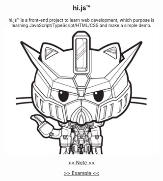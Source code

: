 <div align="center">

<h2>hi.js™</h2>
hi.js™ is a front-end project to learn web development, which purpose is learning JavaScript/TypeScript/HTML/CSS and make a simple demo.

</br>
<img src="./avatar.jpg">
</br>

<a href="https://github.com/i0Ek3/hi.js/blob/master/Notes.md" style="font-size: 16px"> >> Note << </a>

<a href="https://github.com/i0Ek3/hi.js/blob/master/example.html" style="font-size: 16px"> >> Example << </a>

</div>
